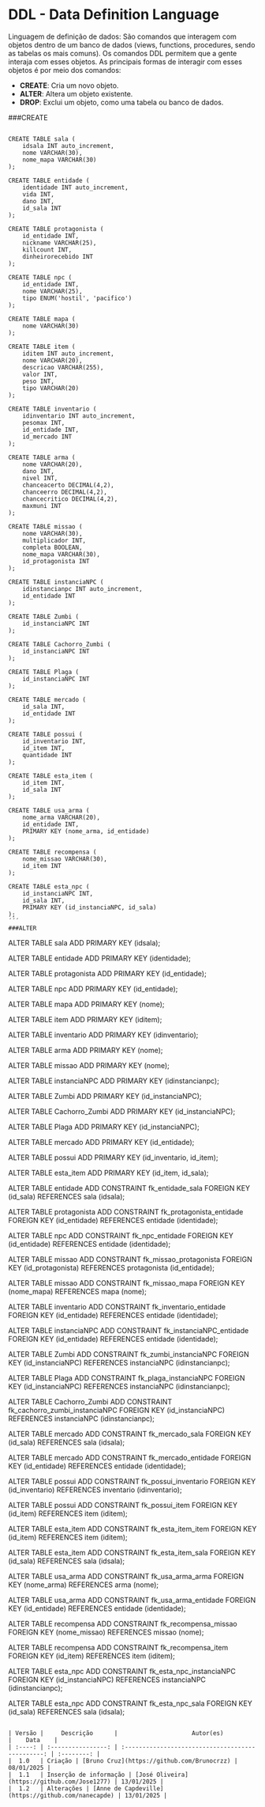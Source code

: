 # DDL - Data Definition Language

Linguagem de definição de dados: São comandos que interagem com objetos dentro de um banco de dados (views, functions, procedures, sendo as tabelas os mais comuns). Os comandos DDL permitem que a gente interaja com esses objetos. As principais formas de interagir com esses objetos é por meio dos comandos:

+ **CREATE**: Cria um novo objeto.
+ **ALTER**: Altera um objeto existente.
+ **DROP**: Exclui um objeto, como uma tabela ou banco de dados.

###CREATE

```

CREATE TABLE sala (
    idsala INT auto_increment,
    nome VARCHAR(30),
    nome_mapa VARCHAR(30)
);

CREATE TABLE entidade (
    identidade INT auto_increment,
    vida INT,
    dano INT,
    id_sala INT
);

CREATE TABLE protagonista (
    id_entidade INT,
    nickname VARCHAR(25),
    killcount INT,
    dinheirorecebido INT
);

CREATE TABLE npc (
    id_entidade INT,
    nome VARCHAR(25),
    tipo ENUM('hostil', 'pacifico')
);

CREATE TABLE mapa (
    nome VARCHAR(30)
);

CREATE TABLE item (
    iditem INT auto_increment,
    nome VARCHAR(20),
    descricao VARCHAR(255),
    valor INT,
    peso INT,
    tipo VARCHAR(20)
);

CREATE TABLE inventario (
    idinventario INT auto_increment,
    pesomax INT,
    id_entidade INT,
    id_mercado INT
);

CREATE TABLE arma (
    nome VARCHAR(20),
    dano INT,
    nivel INT,
    chanceacerto DECIMAL(4,2),
    chanceerro DECIMAL(4,2),
    chancecritico DECIMAL(4,2),
    maxmuni INT
);

CREATE TABLE missao (
    nome VARCHAR(30),
    multiplicador INT,
    completa BOOLEAN,
    nome_mapa VARCHAR(30),
    id_protagonista INT
);

CREATE TABLE instanciaNPC (
    idinstancianpc INT auto_increment,
    id_entidade INT
);

CREATE TABLE Zumbi (
    id_instanciaNPC INT
);

CREATE TABLE Cachorro_Zumbi (
    id_instanciaNPC INT
);

CREATE TABLE Plaga (
    id_instanciaNPC INT
);

CREATE TABLE mercado (
    id_sala INT,
    id_entidade INT
);

CREATE TABLE possui (
    id_inventario INT,
    id_item INT,
    quantidade INT
);

CREATE TABLE esta_item (
    id_item INT,
    id_sala INT
);

CREATE TABLE usa_arma (
    nome_arma VARCHAR(20),
    id_entidade INT,
    PRIMARY KEY (nome_arma, id_entidade)
);

CREATE TABLE recompensa (
    nome_missao VARCHAR(30),
    id_item INT
);

CREATE TABLE esta_npc (
    id_instanciaNPC INT,
    id_sala INT,
    PRIMARY KEY (id_instanciaNPC, id_sala)
);
´´´
###ALTER

```
ALTER TABLE sala
  ADD PRIMARY KEY (idsala);

ALTER TABLE entidade
  ADD PRIMARY KEY (identidade);

ALTER TABLE protagonista
  ADD PRIMARY KEY (id_entidade);

ALTER TABLE npc
  ADD PRIMARY KEY (id_entidade);

ALTER TABLE mapa
  ADD PRIMARY KEY (nome);

ALTER TABLE item
  ADD PRIMARY KEY (iditem);

ALTER TABLE inventario
  ADD PRIMARY KEY (idinventario);

ALTER TABLE arma
  ADD PRIMARY KEY (nome);

ALTER TABLE missao
  ADD PRIMARY KEY (nome);

ALTER TABLE instanciaNPC
  ADD PRIMARY KEY (idinstancianpc);

ALTER TABLE Zumbi
  ADD PRIMARY KEY (id_instanciaNPC);

ALTER TABLE Cachorro_Zumbi
  ADD PRIMARY KEY (id_instanciaNPC);

ALTER TABLE Plaga
  ADD PRIMARY KEY (id_instanciaNPC);

ALTER TABLE mercado
  ADD PRIMARY KEY (id_entidade);

ALTER TABLE possui
  ADD PRIMARY KEY (id_inventario, id_item);

ALTER TABLE esta_item
  ADD PRIMARY KEY (id_item, id_sala);

ALTER TABLE entidade
  ADD CONSTRAINT fk_entidade_sala
      FOREIGN KEY (id_sala)
      REFERENCES sala (idsala);

ALTER TABLE protagonista
  ADD CONSTRAINT fk_protagonista_entidade
      FOREIGN KEY (id_entidade)
      REFERENCES entidade (identidade);

ALTER TABLE npc
  ADD CONSTRAINT fk_npc_entidade
      FOREIGN KEY (id_entidade)
      REFERENCES entidade (identidade);

ALTER TABLE missao
  ADD CONSTRAINT fk_missao_protagonista
      FOREIGN KEY (id_protagonista)
      REFERENCES protagonista (id_entidade);

ALTER TABLE missao
  ADD CONSTRAINT fk_missao_mapa
      FOREIGN KEY (nome_mapa)
      REFERENCES mapa (nome);

ALTER TABLE inventario
  ADD CONSTRAINT fk_inventario_entidade
      FOREIGN KEY (id_entidade)
      REFERENCES entidade (identidade);

ALTER TABLE instanciaNPC
  ADD CONSTRAINT fk_instanciaNPC_entidade
      FOREIGN KEY (id_entidade)
      REFERENCES entidade (identidade);

ALTER TABLE Zumbi
  ADD CONSTRAINT fk_zumbi_instanciaNPC
      FOREIGN KEY (id_instanciaNPC)
      REFERENCES instanciaNPC (idinstancianpc);

ALTER TABLE Plaga
  ADD CONSTRAINT fk_plaga_instanciaNPC
      FOREIGN KEY (id_instanciaNPC)
      REFERENCES instanciaNPC (idinstancianpc);

ALTER TABLE Cachorro_Zumbi
  ADD CONSTRAINT fk_cachorro_zumbi_instanciaNPC
      FOREIGN KEY (id_instanciaNPC)
      REFERENCES instanciaNPC (idinstancianpc);

ALTER TABLE mercado
  ADD CONSTRAINT fk_mercado_sala
      FOREIGN KEY (id_sala)
      REFERENCES sala (idsala);

ALTER TABLE mercado
  ADD CONSTRAINT fk_mercado_entidade
      FOREIGN KEY (id_entidade)
      REFERENCES entidade (identidade);

ALTER TABLE possui
  ADD CONSTRAINT fk_possui_inventario
      FOREIGN KEY (id_inventario)
      REFERENCES inventario (idinventario);

ALTER TABLE possui
  ADD CONSTRAINT fk_possui_item
      FOREIGN KEY (id_item)
      REFERENCES item (iditem);

ALTER TABLE esta_item
  ADD CONSTRAINT fk_esta_item_item
      FOREIGN KEY (id_item)
      REFERENCES item (iditem);

ALTER TABLE esta_item
  ADD CONSTRAINT fk_esta_item_sala
      FOREIGN KEY (id_sala)
      REFERENCES sala (idsala);

ALTER TABLE usa_arma
  ADD CONSTRAINT fk_usa_arma_arma
      FOREIGN KEY (nome_arma)
      REFERENCES arma (nome);

ALTER TABLE usa_arma
  ADD CONSTRAINT fk_usa_arma_entidade
      FOREIGN KEY (id_entidade)
      REFERENCES entidade (identidade);

ALTER TABLE recompensa
  ADD CONSTRAINT fk_recompensa_missao
      FOREIGN KEY (nome_missao)
      REFERENCES missao (nome);

ALTER TABLE recompensa
  ADD CONSTRAINT fk_recompensa_item
      FOREIGN KEY (id_item)
      REFERENCES item (iditem);

ALTER TABLE esta_npc
  ADD CONSTRAINT fk_esta_npc_instanciaNPC
      FOREIGN KEY (id_instanciaNPC)
      REFERENCES instanciaNPC (idinstancianpc);

ALTER TABLE esta_npc
  ADD CONSTRAINT fk_esta_npc_sala
      FOREIGN KEY (id_sala)
      REFERENCES sala (idsala);
```

| Versão |     Descrição      |                     Autor(es)                     |    Data    |
| :----: | :----------------: | :-----------------------------------------------: | :--------: |
|  1.0   | Criação | [Bruno Cruz](https://github.com/Brunocrzz) | 08/01/2025 |
|  1.1   | Inserção de informação | [José Oliveira](https://github.com/Jose1277) | 13/01/2025 |
|  1.2   | Alterações | [Anne de Capdeville](https://github.com/nanecapde) | 13/01/2025 |
